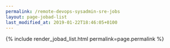 ```yaml
---
permalink: /remote-devops-sysadmin-sre-jobs
layout: page-jobad-list
last_modified_at: 2019-01-22T18:46:05+0100
---
```

{% include render_jobad_list.html permalink=page.permalink %}
